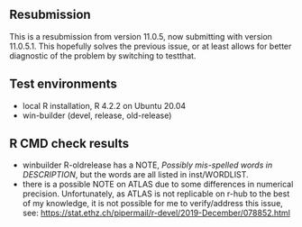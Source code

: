 ## Resubmission

This is a resubmission from version 11.0.5, now submitting with version 11.0.5.1. 
This hopefully solves the previous issue, or at least allows for better diagnostic of the problem by switching to testthat. 


## Test environments

* local R installation, R 4.2.2 on Ubuntu 20.04
* win-builder (devel, release, old-release)

## R CMD check results

- winbuilder R-oldrelease has a NOTE, _Possibly mis-spelled words in DESCRIPTION_, but the words are all listed in inst/WORDLIST.
- there is a possible NOTE on ATLAS due to some differences in numerical precision. Unfortunately, as ATLAS is not replicable on r-hub to the best of my knowledge, it is not possible for me to verify/address this issue, see: https://stat.ethz.ch/pipermail/r-devel/2019-December/078852.html
